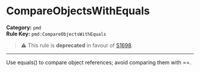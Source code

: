 # CompareObjectsWithEquals
**Category:** `pmd`<br/>
**Rule Key:** `pmd:CompareObjectsWithEquals`<br/>
> :warning: This rule is **deprecated** in favour of [S1698](https://rules.sonarsource.com/java/RSPEC-1698).

-----

Use equals() to compare object references; avoid comparing them with ==.
